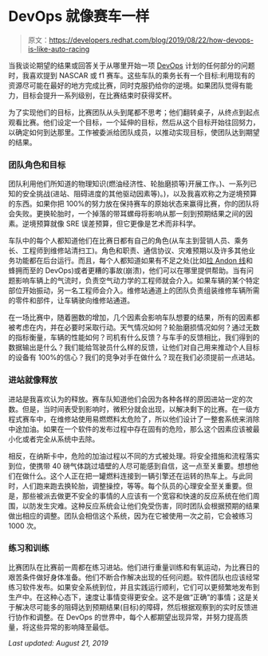 # DevOps 就像赛车一样

> 原文：<https://developers.redhat.com/blog/2019/08/22/how-devops-is-like-auto-racing>

当我谈论期望的结果或回答关于从哪里开始一项 [DevOps](https://developers.redhat.com/topics/devops/) 计划的任何部分的问题时，我喜欢提到 NASCAR 或 f1 赛车。这些车队的乘务长有一个目标:利用现有的资源尽可能在最好的地方完成比赛，同时克服扔给你的逆境。如果团队觉得有能力，目标会提升一系列级别，在比赛结束时获得奖杯。

为了实现他们的目标，比赛团队从头到尾都不思考；他们翻转桌子，从终点到起点观看比赛。他们设定一个目标，一个延伸的目标，然后从这个目标开始往回努力，以确定如何到达那里。工作被委派给团队成员，以推动实现目标，使团队达到期望的结果。

### 团队角色和目标

团队利用他们所知道的物理知识(燃油经济性、轮胎磨损等)开展工作。)、一系列已知的安全挑战(进站、阻碍进度的其他驱动因素等)。)，以及我喜欢称之为逆境预算的东西。如果你把 100%的努力放在保持赛车的原始状态来赢得比赛，你的团队将会失败。更换轮胎时，一个掉落的带耳螺母将影响从那一刻到预期结果之间的因素。逆境预算就像 SRE 误差预算，但它更像是艺术而非科学。

车队中的每个人都知道他们在比赛日都有自己的角色(从车主到营销人员、乘务长、工程师到维修站清扫工)。角色和职责、通信协议、灾难预期以及许多其他业务功能都在后台运行。而且，每个人都知道如果有不足之处(比如[拉 Andon 线](https://devops.com/youre-not-devops-cant-pull-cord/)和蜂拥而至的 DevOps)或者更糟的事故(崩溃)，他们可以在哪里提供帮助。当有问题影响车辆上的气流时，负责空气动力学的工程师就会介入。如果车辆的某个特定部位开始振动，另一名工程师会介入。维修站通道上的团队负责组装维修车辆所需的零件和部件，让车辆驶向维修站通道。

在一场比赛中，随着圈数的增加，几个因素会影响车队想要的结果，所有的因素都被考虑在内，并在必要时采取行动。天气情况如何？轮胎磨损情况如何？通过无数的指标衡量，车辆的性能如何？司机有什么反馈？与车手的反馈相比，我们得到的数据输出是什么？我们能给驾驶员什么样的反馈，让他们对自己用来推动个人目标的设备有 100%的信心？我们的竞争对手在做什么？现在我们必须提前一点进站。

### 进站就像释放

进站是我喜欢认为的释放。赛车队知道他们会因为各种各样的原因进站一定的次数。但是，当时间表受到影响时，微积分就会出现，以解决剩下的比赛。在一级方程式赛车中，在维修站使用易燃燃料太危险了，所以他们设计了一整套系统来消除中途加油。如果在一个软件的发布过程中存在固有的危险，那么这个因素应该被最小化或者完全从系统中去除。

相反，在纳斯卡中，危险的加油过程以不同的方式被处理。将安全措施和流程落实到位，使携带 40 磅气体跳过墙壁的人尽可能感到自信，这一点至关重要。想想他们在做什么。这个人正在把一罐燃料连接到一辆引擎还在运转的热车上。与此同时，人们跑来跑去换轮胎，调整操控，等等。每个队员的心理安全至关重要。但是，那些被派去做更不安全的事情的人应该有一个宽容和快速的反应系统在他们周围，以防发生灾难。这种反应系统会让他们免受伤害，同时团队会根据预期的结果做出相应的调整。团队会相信这个系统，因为在它被使用一次之前，它会被练习 1000 次。

### 练习和训练

比赛团队在比赛前一周都在练习进站。他们进行重量训练和有氧运动，为比赛日的艰苦条件做好身体准备。他们不断合作解决出现的任何问题。软件团队也应该经常练习软件发布。如果安全系统到位，并且实践运行顺利，它们可以更频繁地发布到生产中。在这种心态下，速度让事情变得更安全。这不是做“正确”的事情；这是关于解决尽可能多的阻碍达到预期结果(目标)的障碍，然后根据观察到的实时反馈进行协作和调整。在 DevOps 的世界中，每个人都期望出现异常，并努力提高质量，将这些异常的影响降至最低。

*Last updated: August 21, 2019*